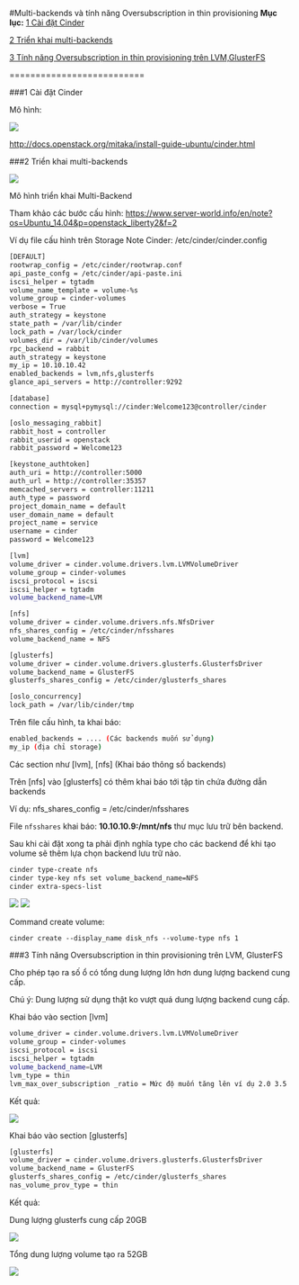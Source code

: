 #Multi-backends và tính năng Oversubscription in thin provisioning
**Mục lục:**
[1 Cài đặt Cinder](#1)

[2 Triển khai multi-backends](#2)

[3 Tính năng Oversubscription in thin provisioning trên LVM,GlusterFS](#3)

==========================

<a name="1"></a>
###1 Cài đặt Cinder

Mô hình:

<img src=http://i.imgur.com/4uJWCJS.png>

http://docs.openstack.org/mitaka/install-guide-ubuntu/cinder.html

<a name="2"></a>
###2 Triển khai multi-backends

<img src=http://i.imgur.com/K38igmX.png>

Mô hình triển khai Multi-Backend

Tham khảo các bước cấu hình: https://www.server-world.info/en/note?os=Ubuntu_14.04&p=openstack_liberty2&f=2

Ví dụ file cấu hình trên Storage Note Cinder: /etc/cinder/cinder.config
```sh
[DEFAULT]
rootwrap_config = /etc/cinder/rootwrap.conf
api_paste_confg = /etc/cinder/api-paste.ini
iscsi_helper = tgtadm
volume_name_template = volume-%s
volume_group = cinder-volumes
verbose = True
auth_strategy = keystone
state_path = /var/lib/cinder
lock_path = /var/lock/cinder
volumes_dir = /var/lib/cinder/volumes
rpc_backend = rabbit
auth_strategy = keystone
my_ip = 10.10.10.42
enabled_backends = lvm,nfs,glusterfs
glance_api_servers = http://controller:9292

[database]
connection = mysql+pymysql://cinder:Welcome123@controller/cinder

[oslo_messaging_rabbit]
rabbit_host = controller
rabbit_userid = openstack
rabbit_password = Welcome123

[keystone_authtoken]
auth_uri = http://controller:5000
auth_url = http://controller:35357
memcached_servers = controller:11211
auth_type = password
project_domain_name = default
user_domain_name = default
project_name = service
username = cinder
password = Welcome123

[lvm]
volume_driver = cinder.volume.drivers.lvm.LVMVolumeDriver
volume_group = cinder-volumes
iscsi_protocol = iscsi
iscsi_helper = tgtadm
volume_backend_name=LVM

[nfs]
volume_driver = cinder.volume.drivers.nfs.NfsDriver
nfs_shares_config = /etc/cinder/nfsshares
volume_backend_name = NFS

[glusterfs]
volume_driver = cinder.volume.drivers.glusterfs.GlusterfsDriver
volume_backend_name = GlusterFS
glusterfs_shares_config = /etc/cinder/glusterfs_shares

[oslo_concurrency]
lock_path = /var/lib/cinder/tmp
```

Trên file cấu hình, ta khai báo:
```sh
enabled_backends = .... (Các backends muốn sử dụng)
my_ip (địa chỉ storage)
```

Các section như [lvm], [nfs] (Khai báo thông số backends)

Trên [nfs] vào [glusterfs] có thêm khai báo tới tập tin chứa đường dẫn backends 

Ví dụ: nfs_shares_config = /etc/cinder/nfsshares 

File `nfsshares` khai báo:  **10.10.10.9:/mnt/nfs** thư mục lưu trữ bên backend. 

Sau khi cài đặt xong ta phải định nghĩa type cho các backend để khi tạo volume sẽ thêm lựa chọn backend lưu trữ nào.

```sh
cinder type-create nfs
cinder type-key nfs set volume_backend_name=NFS
cinder extra-specs-list
```

<img src=http://i.imgur.com/3Kfu9VV.png>

<img src=http://i.imgur.com/KxcRFuT.png>

Command create volume:

`cinder create --display_name disk_nfs --volume-type nfs 1`


<a name="3"></a>
###3 Tính năng Oversubscription in thin provisioning trên LVM, GlusterFS

Cho phép tạo ra số ổ có tổng dung lượng lớn hơn dung lượng backend cung cấp.

Chú ý: Dung lượng sử dụng thật ko vượt quá dung lượng backend cung cấp.

Khai báo vào section [lvm]
```sh
volume_driver = cinder.volume.drivers.lvm.LVMVolumeDriver
volume_group = cinder-volumes
iscsi_protocol = iscsi
iscsi_helper = tgtadm
volume_backend_name=LVM
lvm_type = thin 
lvm_max_over_subscription _ratio = Mức độ muốn tăng lên ví dụ 2.0 3.5 ...
```

Kết quả:

<img src=http://i.imgur.com/WmsbzmC.png>

Khai báo vào section [glusterfs]
```sh
[glusterfs]
volume_driver = cinder.volume.drivers.glusterfs.GlusterfsDriver
volume_backend_name = GlusterFS
glusterfs_shares_config = /etc/cinder/glusterfs_shares
nas_volume_prov_type = thin
```

Kết quả:

Dung lượng glusterfs cung cấp 20GB

<img src=http://i.imgur.com/5GSw69u.png>

Tổng dung lượng volume tạo ra 52GB

<img src=http://i.imgur.com/NAInedd.png>



